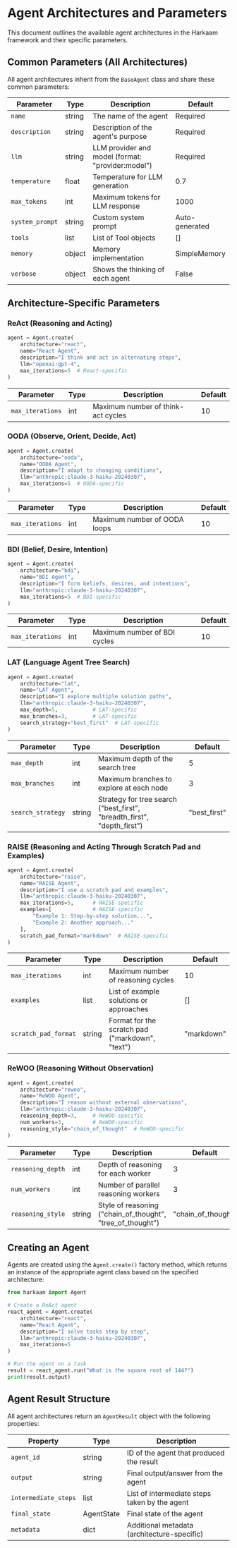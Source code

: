 # Agent Architectures and Parameters

This document outlines the available agent architectures in the Harkaam framework and their specific parameters.

## Common Parameters (All Architectures)

All agent architectures inherit from the `BaseAgent` class and share these common parameters:

| Parameter | Type | Description | Default |
|-----------|------|-------------|---------|
| `name` | string | The name of the agent | Required |
| `description` | string | Description of the agent's purpose | Required |
| `llm` | string | LLM provider and model (format: "provider:model") | Required |
| `temperature` | float | Temperature for LLM generation | 0.7 |
| `max_tokens` | int | Maximum tokens for LLM response | 1000 |
| `system_prompt` | string | Custom system prompt | Auto-generated |
| `tools` | list | List of Tool objects | [] |
| `memory` | object | Memory implementation | SimpleMemory |
| `verbose` | object | Shows the thinking of each agent | False |

## Architecture-Specific Parameters

### ReAct (Reasoning and Acting)

```python
agent = Agent.create(
    architecture="react",
    name="React Agent",
    description="I think and act in alternating steps",
    llm="openai:gpt-4",
    max_iterations=5  # React-specific
)
```

| Parameter | Type | Description | Default |
|-----------|------|-------------|---------|
| `max_iterations` | int | Maximum number of think-act cycles | 10 |

### OODA (Observe, Orient, Decide, Act)

```python
agent = Agent.create(
    architecture="ooda",
    name="OODA Agent",
    description="I adapt to changing conditions",
    llm="anthropic:claude-3-haiku-20240307",
    max_iterations=5  # OODA-specific
)
```

| Parameter | Type | Description | Default |
|-----------|------|-------------|---------|
| `max_iterations` | int | Maximum number of OODA loops | 10 |

### BDI (Belief, Desire, Intention)

```python
agent = Agent.create(
    architecture="bdi",
    name="BDI Agent",
    description="I form beliefs, desires, and intentions",
    llm="anthropic:claude-3-haiku-20240307",
    max_iterations=5  # BDI-specific
)
```

| Parameter | Type | Description | Default |
|-----------|------|-------------|---------|
| `max_iterations` | int | Maximum number of BDI cycles | 10 |

### LAT (Language Agent Tree Search)

```python
agent = Agent.create(
    architecture="lat",
    name="LAT Agent",
    description="I explore multiple solution paths",
    llm="anthropic:claude-3-haiku-20240307", 
    max_depth=5,           # LAT-specific
    max_branches=3,        # LAT-specific
    search_strategy="best_first"  # LAT-specific
)
```

| Parameter | Type | Description | Default |
|-----------|------|-------------|---------|
| `max_depth` | int | Maximum depth of the search tree | 5 |
| `max_branches` | int | Maximum branches to explore at each node | 3 |
| `search_strategy` | string | Strategy for tree search ("best_first", "breadth_first", "depth_first") | "best_first" |

### RAISE (Reasoning and Acting Through Scratch Pad and Examples)

```python
agent = Agent.create(
    architecture="raise",
    name="RAISE Agent",
    description="I use a scratch pad and examples",
    llm="anthropic:claude-3-haiku-20240307",
    max_iterations=5,      # RAISE-specific
    examples=[             # RAISE-specific
        "Example 1: Step-by-step solution...",
        "Example 2: Another approach..."
    ],
    scratch_pad_format="markdown"  # RAISE-specific
)
```

| Parameter | Type | Description | Default |
|-----------|------|-------------|---------|
| `max_iterations` | int | Maximum number of reasoning cycles | 10 |
| `examples` | list | List of example solutions or approaches | [] |
| `scratch_pad_format` | string | Format for the scratch pad ("markdown", "text") | "markdown" |

### ReWOO (Reasoning Without Observation)

```python
agent = Agent.create(
    architecture="rewoo",
    name="ReWOO Agent",
    description="I reason without external observations",
    llm="anthropic:claude-3-haiku-20240307",
    reasoning_depth=3,     # ReWOO-specific
    num_workers=3,         # ReWOO-specific
    reasoning_style="chain_of_thought"  # ReWOO-specific
)
```

| Parameter | Type | Description | Default |
|-----------|------|-------------|---------|
| `reasoning_depth` | int | Depth of reasoning for each worker | 3 |
| `num_workers` | int | Number of parallel reasoning workers | 3 |
| `reasoning_style` | string | Style of reasoning ("chain_of_thought", "tree_of_thought") | "chain_of_thought" |

## Creating an Agent

Agents are created using the `Agent.create()` factory method, which returns an instance of the appropriate agent class based on the specified architecture:

```python
from harkaam import Agent

# Create a ReAct agent
react_agent = Agent.create(
    architecture="react",
    name="React Agent",
    description="I solve tasks step by step",
    llm="anthropic:claude-3-haiku-20240307",
    max_iterations=5
)

# Run the agent on a task
result = react_agent.run("What is the square root of 144?")
print(result.output)
```

## Agent Result Structure

All agent architectures return an `AgentResult` object with the following properties:

| Property | Type | Description |
|----------|------|-------------|
| `agent_id` | string | ID of the agent that produced the result |
| `output` | string | Final output/answer from the agent |
| `intermediate_steps` | list | List of intermediate steps taken by the agent |
| `final_state` | AgentState | Final state of the agent |
| `metadata` | dict | Additional metadata (architecture-specific) |
